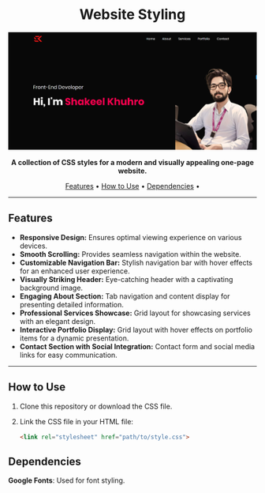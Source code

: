 <h1 align="center">Website Styling</h1>

<p align="center">
  <img src="https://github.com/Shakeelkhuhro/Shakeel-Portfolio/blob/main/images/Readme-img.PNG" alt="Website Preview">
</p>

<p align="center">
  <strong>A collection of CSS styles for a modern and visually appealing one-page website.</strong>
</p>

<p align="center">
  <a href="#features">Features</a> •
  <a href="#how-to-use">How to Use</a> •
  <a href="#dependencies">Dependencies</a> •
</p>

---

## Features

- **Responsive Design:** Ensures optimal viewing experience on various devices.
- **Smooth Scrolling:** Provides seamless navigation within the website.
- **Customizable Navigation Bar:** Stylish navigation bar with hover effects for an enhanced user experience.
- **Visually Striking Header:** Eye-catching header with a captivating background image.
- **Engaging About Section:** Tab navigation and content display for presenting detailed information.
- **Professional Services Showcase:** Grid layout for showcasing services with an elegant design.
- **Interactive Portfolio Display:** Grid layout with hover effects on portfolio items for a dynamic presentation.
- **Contact Section with Social Integration:** Contact form and social media links for easy communication.

---

## How to Use

1. Clone this repository or download the CSS file.
2. Link the CSS file in your HTML file:

   ```html
   <link rel="stylesheet" href="path/to/style.css">

## Dependencies
**Google Fonts**: Used for font styling.
